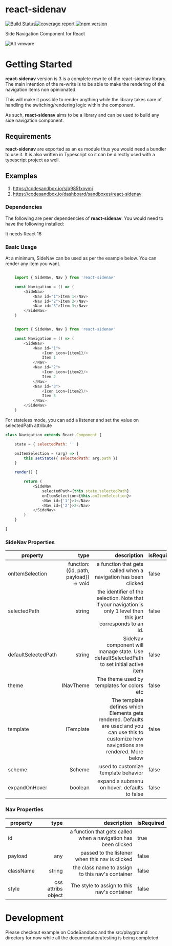 # react-sidenav

[![Build Status](https://gitlab.com/wmira/react-sidenav/badges/master/build.svg)](https://gitlab.com/wmira/react-sidenav/pipelines)[![coverage report](https://gitlab.com/wmira/react-sidenav/badges/master/coverage.svg)](https://gitlab.com/wmira/react-sidenav/commits/master)
[![npm version](https://badge.fury.io/js/react-sidenav.svg)](https://badge.fury.io/js/react-sidenav)

Side Navigation Component for React

![Alt vmware](https://github.com/wmira/react-sidenav/blob/master/sidenav.png)

# Getting Started

**react-sidenav** version is 3 is a complete rewrite of the react-sidenav library. The main intention
of the re-write is to be able to make the rendering of the navigation items non opinionated.

This will make it possible to render anything while the library takes care of handling the switching/rendering
logic within the component.

As such, **react-sidenav** aims to be a  library and can be used to build any side navigation component.

## Requirements

**react-sidenav** are exported as an es module thus you would need a bundler to use it. It is also written in
Typescript so it can be directly used with a typescript project as well.

## Examples

1. https://codesandbox.io/s/q9851xoymj
2. https://codesandbox.io/dashboard/sandboxes/react-sidenav


### Dependencies

The following are peer dependencies of **react-sidenav**. You would need to have the following installed:

It needs React 16

### Basic Usage 

At a minimum, SideNav can be used as per the example below. You can render any item you want.

```javascript

    import { SideNav, Nav } from 'react-sidenav'

    const Navigation = () => (
        <SideNav>
            <Nav id="1">Item 1</Nav>
            <Nav id="2">Item 2</Nav>
            <Nav id="3">Item 3</Nav>
        </SideNav>
    )

```

```javascript

    import { SideNav, Nav } from 'react-sidenav'

    const Navigation = () => (
        <SideNav>
            <Nav id="1">
                <Icon icon={item1}/>
                Item 1
            </Nav>
            <Nav id="2">
                <Icon icon={item2}/>
                Item 2
            </Nav>
            <Nav id="3">
                <Icon icon={item2}/>
                Item 3
            </Nav>
        </SideNav>
    )

```

For stateless mode, you can add a listener and set the value on selectedPath attribute

```javascript
class Navigation extends React.Component {

    state = { selectedPath: '' }

    onItemSelection = (arg) => {
        this.setState({ selectedPath: arg.path })
    }

    render() {

        return (
            <SideNav 
                selectedPath={this.state.selectedPath} 
                onItemSelection={this.onItemSelection}>
                <Nav id={'1'}>1</Nav>
                <Nav id={'2'}>2</Nav>
            </SideNav>
        )
    }

}

```

### SideNav Properties

| property   |      type      |  description |  isRequired |
|------------|-------------:|------:|-----------------------|
| onItemSelection | function: ({id, path, payload}) => void | a function that gets called when a navigation has been clicked | false |
| selectedPath | string | the identifier of the selection. Note that if your navigation is only 1 level then this just corresponds to an id.  | false |
| defaultSelectedPath | string | SideNav component will manage state. Use defaultSelectedPath to set initial active item | false |
| theme | INavTheme | The theme used by templates for colors etc | false |
| template | ITemplate | The template defines which Elements gets rendered. Defaults are used and you can use this to customize how navigations are rendered. More below | false |
| scheme | Scheme | used to customize template behavior | false |
| expandOnHover | boolean | expand a submenu on hover. defaults to false | false |


### Nav Properties

| property   |      type      |  description |  isRequired |
|------------|-------------:|------:|-----------------------|
| id | | a function that gets called when a navigation has been clicked | true |
| payload | any | passed to the listener when this nav is clicked  | false |
| className | string | the class name to assign to this nav's container | false |
| style | css attribs object | The style to assign to this nav's container | false |


# Development

Please checkout example on CodeSandbox and the src/playground directory for now while
all the documentation/testing is being completed.
